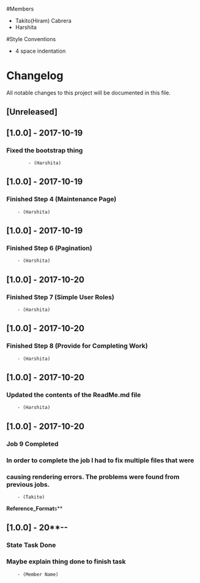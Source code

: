 #Members
- Takito(Hiram) Cabrera
- Harshita
 
#Style Conventions
- 4 space indentation

# Changelog
All notable changes to this project will be documented in this file.

## [Unreleased]

## [1.0.0] - 2017-10-19
### Fixed the bootstrap thing
            - (Harshita)

## [1.0.0] - 2017-10-19
### Finished Step 4 (Maintenance Page)
        - (Harshita)

## [1.0.0] - 2017-10-19
### Finished Step 6 (Pagination)
        - (Harshita)

## [1.0.0] - 2017-10-20
### Finished Step 7 (Simple User Roles)
        - (Harshita)

## [1.0.0] - 2017-10-20
### Finished Step 8 (Provide for Completing Work)
        - (Harshita)

## [1.0.0] - 2017-10-20
### Updated the contents of the ReadMe.md file
        - (Harshita)
        
## [1.0.0] - 2017-10-20
### Job 9 Completed
### In order to complete the job I had to fix multiple files that were
### causing rendering errors. The problems were found from previous jobs.
        - (Takito)

********Reference_Format********s**
## [1.0.0] - 20**-**-**
### State Task Done
### Maybe explain thing done to finish task
        - (Member Name)